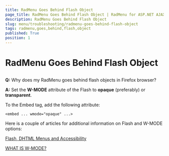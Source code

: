 ```yaml
---
title: RadMenu Goes Behind Flash Object
page_title: RadMenu Goes Behind Flash Object | RadMenu for ASP.NET AJAX Documentation
description: RadMenu Goes Behind Flash Object
slug: menu/troubleshooting/radmenu-goes-behind-flash-object
tags: radmenu,goes,behind,flash,object
published: True
position: 1
---
```


# RadMenu Goes Behind Flash Object

## 

**Q:** Why does my RadMenu goes behind flash objects in Firefox browser?

**A:** Set the **W-MODE** attribute of the Flash to **opaque** (preferably) or **transparent**.

To the Embed tag, add the following attribute:

````ASPNET
<embed ... wmode="opaque" ...>			
````

Here is a couple of articles for additional information on Flash and W-MODE options:

[Flash, DHTML Menus and Accessibility](http://www.communitymx.com/content/article.cfm?cid=e5141)

[WHAT IS W-MODE?](http://mediakit.go.com/support/whatis_wmode.html)
